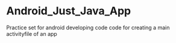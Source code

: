 # Android_Just_Java_App
Practice set for android developing code
code for creating a main activityfile of an app

